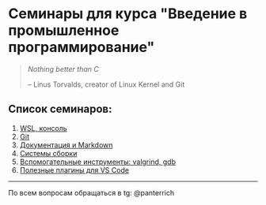 # Семинары для курса "Введение в промышленное программирование"

> _Nothing better than C_
>
> – Linus Torvalds, creator of Linux Kernel and Git


## Список семинаров:

1. [WSL, консоль](sem1)
2. [Git](sem2)
3. [Документация и Markdown](sem3)
4. [Системы сборки](sem4)
5. [Вспомогательные инструменты: valgrind, gdb](sem5)
6. [Полезные плагины для VS Code](sem6)

---
По всем вопросам обращаться в tg: @panterrich